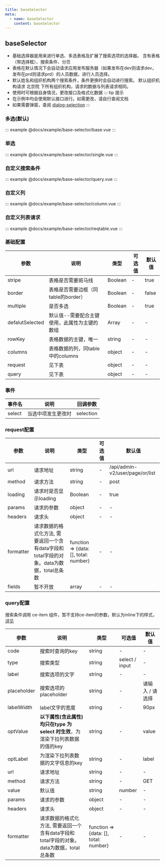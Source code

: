 ```yaml
---
title: baseSelector
meta:
  - name: baseSelector
    content: baseSelector
---
```


## baseSelector

- 基础选择器是用来进行单选、多选表格及扩展了搜索选项的选择器。
含有表格（带选择框）、搜索条件、分页
- 表格在默认情况下会自动请求应用发布服务器（如果发布在dev则请求dev，发布在prd则请求prd）的人员数据，进行人员选择。
- 默认姓名和组织机构两个搜索条件，条件更换时会自动进行搜索。
默认组织机构请求 北京院 下所有组织机构，请求的数据与列表请求相同。
- 使用时可根据自身情况，更改接口及格式化数据
::: tip 提示
- 在示例中均会使用默认接口进行。如需更改，请自行查阅文档
- 如果需要弹窗，查阅 [dialog-selection](http://10.28.89.11:9209/zh-CN/components/dialog-selector)
:::

### 多选(默认)

::: example
@docs/example/base-selector/base.vue
:::

### 单选

::: example
@docs/example/base-selector/single.vue
:::

### 自定义搜索条件

::: example
@docs/example/base-selector/query.vue
:::

### 自定义列

::: example
@docs/example/base-selector/column.vue
:::

### 自定义列表请求

::: example
@docs/example/base-selector/reqtable.vue
:::

### 基础配置

| 参数 | 说明     | 类型              | 可选值 | 默认值 |
| ---- | -------- | ----------------- | ------ | ------ |
| stripe | 表格是否需要斑马线 | Boolean | - | true |
| border | 表格是否需要边框（同table的border） | Boolean | - | false |
| multiple | 是否多选 | Boolean | - | true |
| defalutSelected | 默认值--需要配合主键使用，此属性为主键的数组 | Array | - | - |
| rowKey | 表格数据的主键，唯一 | string | - | - |
| columns | 表格数据的列，同table中的columns | object | - | - |
| request | 见下表 | object | - | - |
| query | 见下表 | object | - | - |

### 事件

| 事件名 | 说明  | 回调参数  |
| ---------- | ----------------------------------- | ---------- |
| select | 当选中项发生更改时 | selection  |

### request配置

| 参数 | 说明     | 类型              | 可选值 | 默认值 |
| ---- | -------- | ----------------- | ------ | ------ |
| url | 请求地址 | string | - | /api/admin-v2/user/page/or/list |
| method | 请求方法 | string | - | post |
| loading | 请求时是否显示loading | Boolean | - | true |
| params | 请求的参数 | object | - | - |
| headers | 请求头 | object | - | - |
| formatter | 请求数据的格式化方法, 需要返回一个含有data字段和total字段的对象。data为数据，total总条数 | function => {data: [], total: number} | - | - |
| fields | 暂不开放 | array | - | - |

### query配置

搜索条件调用 ce-item 组件，暂不支持ce-item的参数，默认为inline下的样式，[详见](http://10.28.89.11:9209/zh-CN/components/item)

| 参数 | 说明     | 类型              | 可选值 | 默认值 |
| ---- | -------- | ----------------- | ------ | ------ |
| code | 搜索时查询的key | string | - | - |
| type | 搜索类型 | string | select / input | - |
| label | 搜索选项的文字 | string | - | - |
| placeholder | 搜索选项的placeholder | string | - | 请输入 / 请选择 |
| labelWidth | label文字的宽度 | string | - | 90px |
| optValue | __以下属性(含此属性)均只在type 为select 时生效__，为渲染下拉列表数据的值的key | string | - | value |
| optLabel | 为渲染下拉列表数据的文字信息的key | string | - | label |
| url | 请求地址 | string | - | - |
| method | 请求方法 | string | - | GET |
| value | 默认值 | string|number | - | - |
| params | 请求的参数 | object | - | - |
| headers | 请求头 | object | - | - |
| formatter | 请求数据的格式化方法, 需要返回一个含有data字段和total字段的对象。data为数据，total总条数 | function => {data: [], total: number} | - | - |
